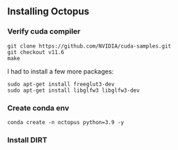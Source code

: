 
## Installing Octopus


### Verify cuda compiler

```
git clone https://github.com/NVIDIA/cuda-samples.git
git checkout v11.6
make
```

I had to install a few more packages:

```
sudo apt-get install freeglut3-dev
sudo apt-get install libglfw3 libglfw3-dev
```

### Create conda env

```
conda create -n octopus python=3.9 -y
```

### Install DIRT

```

```